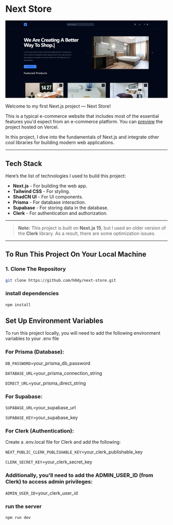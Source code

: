 # Next Store

![next store home page](public/image.png)

Welcome to my first Next.js project — Next Store!

This is a typical e-commerce website that includes most of the essential features you'd expect from an e-commerce platform. You can [preview](https://next-store-zeta.vercel.app/) the project hosted on Vercel.

In this project, I dive into the fundamentals of Next.js and integrate other cool libraries for building modern web applications.

---

## Tech Stack

Here’s the list of technologies I used to build this project:

- **Next.js** - For building the web app.
- **Tailwind CSS** - For styling.
- **ShadCN UI** - For UI components.
- **Prisma** - For database interaction.
- **Supabase** - For storing data in the database.
- **Clerk** - For authentication and authorization.

---

> **Note:** This project is built on **Next.js 15**, but I used an older version of the **Clerk** library. As a result, there are some optimization issues.

---

## To Run This Project On Your Local Machine

### 1. Clone The Repository

```bash
git clone https://github.com/h0dy/next-store.git
```

### install dependencies

```bash
npm install
```

## Set Up Environment Variables

To run this project locally, you will need to add the following environment variables to your .env file

### For Prisma (Database):

`DB_PASSWORD`=your_prisma_db_password

`DATABASE_URL`=your_prisma_connection_string

`DIRECT_URL`=your_prisma_direct_string


### For Supabase:

`SUPABASE_URL`=your_supabase_url

`SUPABASE_KEY`=your_supabase_key


### For Clerk (Authentication):

Create a .env.local file for Clerk and add the following:

`NEXT_PUBLIC_CLERK_PUBLISHABLE_KEY`=your_clerk_publishable_key

`CLERK_SECRET_KEY`=your_clerk_secret_key

### Additionally, you'll need to add the ADMIN_USER_ID (from Clerk) to access admin privileges:

`ADMIN_USER_ID`=your_clerk_user_id

### run the server

```bash
npm run dev
```
